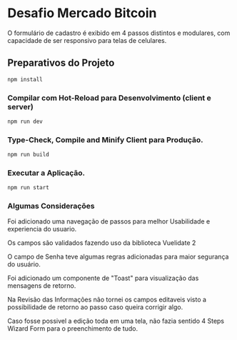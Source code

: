 # Desafio Mercado Bitcoin

O formulário de cadastro é exibido em 4 passos distintos e modulares, com capacidade de ser responsivo para telas de celulares.

## Preparativos do Projeto

```sh
npm install
```

### Compilar com Hot-Reload para Desenvolvimento (client e server)

```sh
npm run dev
```

### Type-Check, Compile and Minify Client para Produção.

```sh
npm run build
```

### Executar a Aplicação.

```sh
npm run start
```

### Algumas Considerações

Foi adicionado uma navegação de passos para melhor Usabilidade e experiencia do usuario.

Os campos são validados fazendo uso da biblioteca Vuelidate 2

O campo de Senha teve algumas regras adicionadas para maior segurança do usuário.

Foi adicionado um componente de "Toast" para visualização das mensagens de retorno.

Na Revisão das Informações não tornei os campos editaveis visto a possibilidade de retorno ao passo caso queira corrigir algo.

Caso fosse possivel a edição toda em uma tela, não fazia sentido 4 Steps Wizard Form para o preenchimento de tudo.